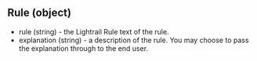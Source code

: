 ## Rule (object)
+ rule (string) - the Lightrail Rule text of the rule.
+ explanation (string) - a description of the rule. You may choose to pass the explanation through to the end user.

